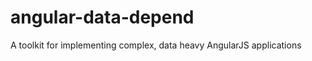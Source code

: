 angular-data-depend
===================

A toolkit for implementing complex, data heavy AngularJS applications
